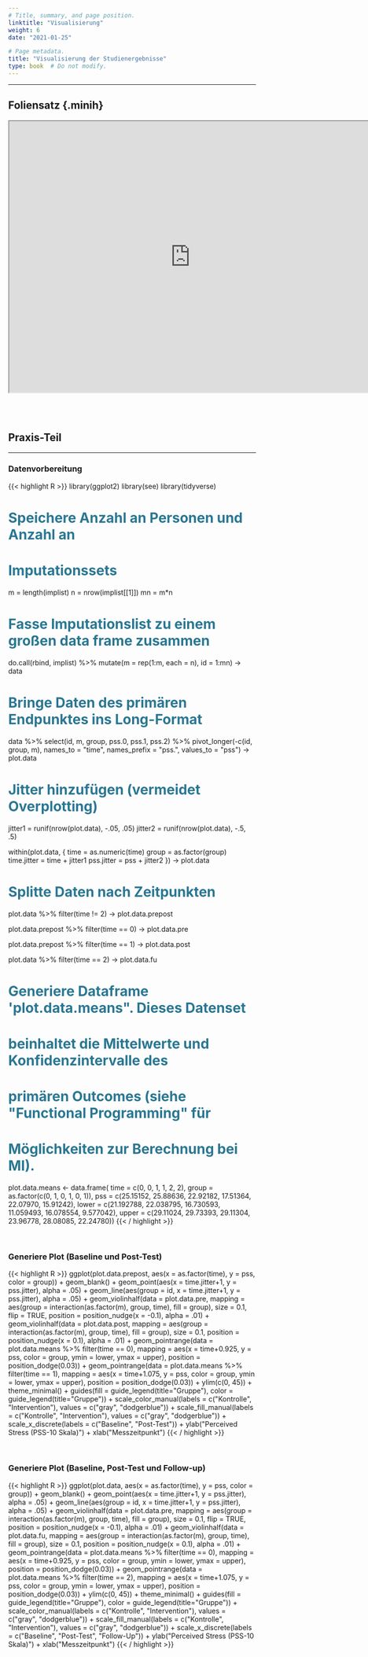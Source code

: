```yaml
---
# Title, summary, and page position.
linktitle: "Visualisierung"
weight: 6
date: "2021-01-25"

# Page metadata.
title: "Visualisierung der Studienergebnisse"
type: book  # Do not modify.
---
```


<style>
code{
  color: #2a7792;
}
.hljs{
  font-size: 16px
}
.minih{
  font-size: 1px;
  margin: 0px 0px 0px 0px;
}

.highlight {
    position: relative;
}
.highlight pre {
    padding: 15px;
}
.highlight-copy-btn {
    position: absolute;
    top: 7px;
    right: 7px;
    border: 0;
    border-radius: 4px;
    padding: 5px;
    font-size: 0.7em;
    line-height: 1.8;
    color: #fff;
    background-color: #777;
    min-width: 55px;
    text-align: center;
}
.highlight-copy-btn:hover {
    background-color: #666;
}
</style>

---



## Foliensatz {.minih}

<iframe src="https://drive.google.com/file/d/1wpW5fWXCx81bX8dIZXOM4fr6sXOXv3cZ/preview" width="736" height="552" allow="autoplay"></iframe>


<br></br>

## Praxis-Teil

---


### Datenvorbereitung

{{< highlight R >}}
library(ggplot2)
library(see)
library(tidyverse)

# Speichere Anzahl an Personen und Anzahl an
# Imputationssets
m = length(implist)
n = nrow(implist[[1]])
mn = m*n

# Fasse Imputationslist zu einem großen data frame zusammen
do.call(rbind, implist) %>%
  mutate(m = rep(1:m, each = n),
         id = 1:mn) -> data

# Bringe Daten des primären Endpunktes ins Long-Format
data %>%
  select(id, m, group, pss.0,
         pss.1, pss.2) %>%
  pivot_longer(-c(id, group, m),
               names_to = "time",
               names_prefix = "pss.",
               values_to = "pss") -> plot.data

# Jitter hinzufügen (vermeidet Overplotting)
jitter1 = runif(nrow(plot.data), -.05, .05)
jitter2 = runif(nrow(plot.data), -.5, .5)

within(plot.data, {
  time = as.numeric(time)
  group = as.factor(group)
  time.jitter = time + jitter1
  pss.jitter = pss + jitter2
}) -> plot.data


# Splitte Daten nach Zeitpunkten
plot.data %>%
  filter(time != 2) -> plot.data.prepost

plot.data.prepost %>%
  filter(time == 0) -> plot.data.pre

plot.data.prepost %>%
  filter(time == 1) -> plot.data.post

plot.data %>%
  filter(time == 2) -> plot.data.fu


# Generiere Dataframe 'plot.data.means". Dieses Datenset
# beinhaltet die Mittelwerte und Konfidenzintervalle des
# primären Outcomes (siehe "Functional Programming" für
# Möglichkeiten zur Berechnung bei MI).

plot.data.means <- data.frame(
  time = c(0, 0, 1, 1, 2, 2),
  group = as.factor(c(0, 1, 0, 1, 0, 1)),
  pss = c(25.15152, 25.88636, 22.92182, 17.51364, 22.07970, 15.91242),
  lower = c(21.192788, 22.038795, 16.730593, 11.059493, 16.078554, 9.577042),
  upper = c(29.11024, 29.73393, 29.11304, 23.96778, 28.08085, 22.24780))
{{< / highlight >}}


<br>

### Generiere Plot (Baseline und Post-Test)

{{< highlight R >}}
ggplot(plot.data.prepost, aes(x = as.factor(time), y = pss, color = group)) +
  geom_blank() +
  geom_point(aes(x = time.jitter+1, y = pss.jitter), alpha = .05) +
  geom_line(aes(group = id, x = time.jitter+1, y = pss.jitter), alpha = .05) +
  geom_violinhalf(data = plot.data.pre,
                  mapping = aes(group = interaction(as.factor(m), group, time), fill = group),
                  size = 0.1, flip = TRUE, position = position_nudge(x = -0.1), alpha = .01) +
  geom_violinhalf(data = plot.data.post,
                  mapping = aes(group = interaction(as.factor(m), group, time), fill = group),
                  size = 0.1, position = position_nudge(x = 0.1), alpha = .01) +
  geom_pointrange(data = plot.data.means %>% filter(time == 0),
                  mapping = aes(x = time+0.925, y = pss, color = group,
                                ymin = lower, ymax = upper), position = position_dodge(0.03)) +
  geom_pointrange(data = plot.data.means %>% filter(time == 1),
                  mapping = aes(x = time+1.075, y = pss, color = group,
                                ymin = lower, ymax = upper), position = position_dodge(0.03)) +
  ylim(c(0, 45)) +
  theme_minimal() +
  guides(fill = guide_legend(title="Gruppe"),
         color = guide_legend(title="Gruppe")) +
  scale_color_manual(labels = c("Kontrolle", "Intervention"), values = c("gray", "dodgerblue")) +
  scale_fill_manual(labels = c("Kontrolle", "Intervention"), values = c("gray", "dodgerblue")) +
  scale_x_discrete(labels = c("Baseline", "Post-Test")) +
  ylab("Perceived Stress (PSS-10 Skala)") +
  xlab("Messzeitpunkt")
{{< / highlight >}}

<br>

### Generiere Plot (Baseline, Post-Test und Follow-up)

{{< highlight R >}}
ggplot(plot.data, aes(x = as.factor(time), y = pss, color = group)) +
  geom_blank() +
  geom_point(aes(x = time.jitter+1, y = pss.jitter), alpha = .05) +
  geom_line(aes(group = id, x = time.jitter+1, y = pss.jitter), alpha = .05) +
  geom_violinhalf(data = plot.data.pre,
                  mapping = aes(group = interaction(as.factor(m), group, time), fill = group),
                  size = 0.1, flip = TRUE, position = position_nudge(x = -0.1), alpha = .01) +
  geom_violinhalf(data = plot.data.fu,
                  mapping = aes(group = interaction(as.factor(m), group, time), fill = group),
                  size = 0.1, position = position_nudge(x = 0.1), alpha = .01) +
  geom_pointrange(data = plot.data.means %>% filter(time == 0),
                  mapping = aes(x = time+0.925, y = pss, color = group,
                                ymin = lower, ymax = upper), position = position_dodge(0.03)) +
  geom_pointrange(data = plot.data.means %>% filter(time == 2),
                  mapping = aes(x = time+1.075, y = pss, color = group,
                                ymin = lower, ymax = upper), position = position_dodge(0.03)) +
  ylim(c(0, 45)) +
  theme_minimal() +
  guides(fill = guide_legend(title="Gruppe"),
         color = guide_legend(title="Gruppe")) +
  scale_color_manual(labels = c("Kontrolle", "Intervention"), values = c("gray", "dodgerblue")) +
  scale_fill_manual(labels = c("Kontrolle", "Intervention"), values = c("gray", "dodgerblue")) +
  scale_x_discrete(labels = c("Baseline", "Post-Test", "Follow-Up")) +
  ylab("Perceived Stress (PSS-10 Skala)") +
  xlab("Messzeitpunkt")
{{< / highlight >}}


<style>
h1 {color: #2a7792;}
</style>
